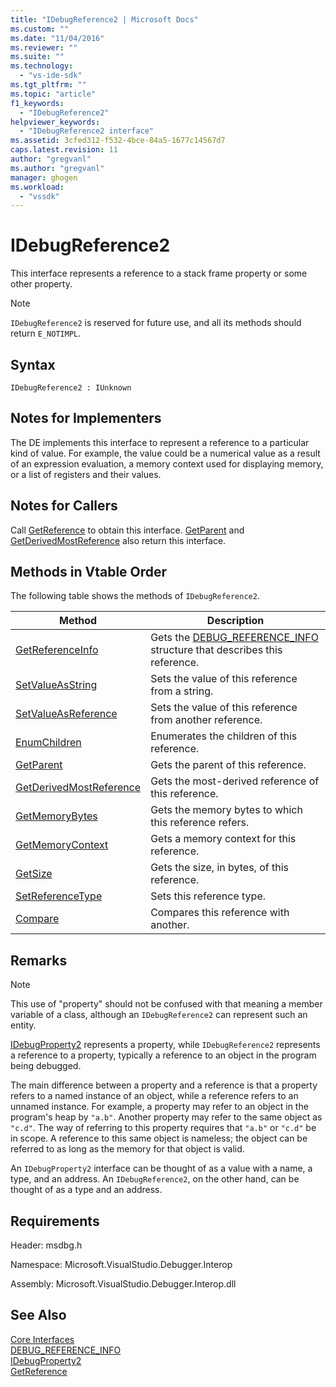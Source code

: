 ```yaml
---
title: "IDebugReference2 | Microsoft Docs"
ms.custom: ""
ms.date: "11/04/2016"
ms.reviewer: ""
ms.suite: ""
ms.technology: 
  - "vs-ide-sdk"
ms.tgt_pltfrm: ""
ms.topic: "article"
f1_keywords: 
  - "IDebugReference2"
helpviewer_keywords: 
  - "IDebugReference2 interface"
ms.assetid: 3cfed312-f532-4bce-84a5-1677c14567d7
caps.latest.revision: 11
author: "gregvanl"
ms.author: "gregvanl"
manager: ghogen
ms.workload: 
  - "vssdk"
---
```

# IDebugReference2
This interface represents a reference to a stack frame property or some other property.  
  
> [!NOTE]
>  `IDebugReference2` is reserved for future use, and all its methods should return `E_NOTIMPL`.  
  
## Syntax  
  
```  
IDebugReference2 : IUnknown  
```  
  
## Notes for Implementers  
 The DE implements this interface to represent a reference to a particular kind of value. For example, the value could be a numerical value as a result of an expression evaluation, a memory context used for displaying memory, or a list of registers and their values.  
  
## Notes for Callers  
 Call [GetReference](../../../extensibility/debugger/reference/idebugproperty2-getreference.md) to obtain this interface. [GetParent](../../../extensibility/debugger/reference/idebugreference2-getparent.md) and [GetDerivedMostReference](../../../extensibility/debugger/reference/idebugreference2-getderivedmostreference.md) also return this interface.  
  
## Methods in Vtable Order  
 The following table shows the methods of `IDebugReference2`.  
  
|Method|Description|  
|------------|-----------------|  
|[GetReferenceInfo](../../../extensibility/debugger/reference/idebugreference2-getreferenceinfo.md)|Gets the [DEBUG_REFERENCE_INFO](../../../extensibility/debugger/reference/debug-reference-info.md) structure that describes this reference.|  
|[SetValueAsString](../../../extensibility/debugger/reference/idebugreference2-setvalueasstring.md)|Sets the value of this reference from a string.|  
|[SetValueAsReference](../../../extensibility/debugger/reference/idebugreference2-setvalueasreference.md)|Sets the value of this reference from another reference.|  
|[EnumChildren](../../../extensibility/debugger/reference/idebugreference2-enumchildren.md)|Enumerates the children of this reference.|  
|[GetParent](../../../extensibility/debugger/reference/idebugreference2-getparent.md)|Gets the parent of this reference.|  
|[GetDerivedMostReference](../../../extensibility/debugger/reference/idebugreference2-getderivedmostreference.md)|Gets the most-derived reference of this reference.|  
|[GetMemoryBytes](../../../extensibility/debugger/reference/idebugreference2-getmemorybytes.md)|Gets the memory bytes to which this reference refers.|  
|[GetMemoryContext](../../../extensibility/debugger/reference/idebugreference2-getmemorycontext.md)|Gets a memory context for this reference.|  
|[GetSize](../../../extensibility/debugger/reference/idebugreference2-getsize.md)|Gets the size, in bytes, of this reference.|  
|[SetReferenceType](../../../extensibility/debugger/reference/idebugreference2-setreferencetype.md)|Sets this reference type.|  
|[Compare](../../../extensibility/debugger/reference/idebugreference2-compare.md)|Compares this reference with another.|  
  
## Remarks  
  
> [!NOTE]
>  This use of "property" should not be confused with that meaning a member variable of a class, although an `IDebugReference2` can represent such an entity.  
  
 [IDebugProperty2](../../../extensibility/debugger/reference/idebugproperty2.md) represents a property, while `IDebugReference2` represents a reference to a property, typically a reference to an object in the program being debugged.  
  
 The main difference between a property and a reference is that a property refers to a named instance of an object, while a reference refers to an unnamed instance. For example, a property may refer to an object in the program's heap by `"a.b"`. Another property may refer to the same object as `"c.d"`. The way of referring to this property requires that `"a.b"` or `"c.d"` be in scope. A reference to this same object is nameless; the object can be referred to as long as the memory for that object is valid.  
  
 An `IDebugProperty2` interface can be thought of as a value with a name, a type, and an address. An `IDebugReference2`, on the other hand, can be thought of as a type and an address.  
  
## Requirements  
 Header: msdbg.h  
  
 Namespace: Microsoft.VisualStudio.Debugger.Interop  
  
 Assembly: Microsoft.VisualStudio.Debugger.Interop.dll  
  
## See Also  
 [Core Interfaces](../../../extensibility/debugger/reference/core-interfaces.md)   
 [DEBUG_REFERENCE_INFO](../../../extensibility/debugger/reference/debug-reference-info.md)   
 [IDebugProperty2](../../../extensibility/debugger/reference/idebugproperty2.md)   
 [GetReference](../../../extensibility/debugger/reference/idebugproperty2-getreference.md)